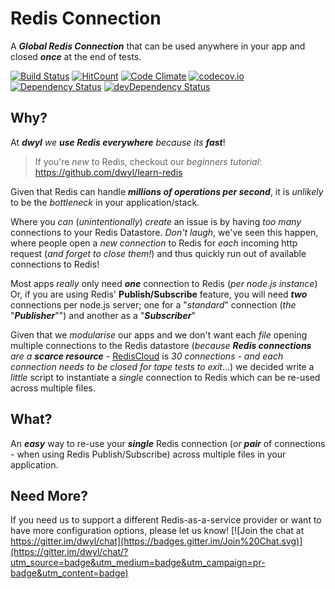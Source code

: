# Redis Connection

A ***Global Redis Connection*** that can be used anywhere in your app
and closed ***once*** at the end of tests.

[![Build Status](https://travis-ci.org/nelsonic/redis-connection.svg)](https://travis-ci.org/nelsonic/redis-connection)
[![HitCount](https://hitt.herokuapp.com/nelsonic/redis-connection.svg)](https://github.com/nelsonic/redis-connection)
[![Code Climate](https://codeclimate.com/github/nelsonic/redis-connection/badges/gpa.svg)](https://codeclimate.com/github/nelsonic/redis-connection)
[![codecov.io](http://codecov.io/github/nelsonic/redis-connection/coverage.svg?branch=master)](http://codecov.io/github/nelsonic/redis-connection?branch=master)
[![Dependency Status](https://david-dm.org/nelsonic/redis-connection.svg)](https://david-dm.org/nelsonic/redis-connection)
[![devDependency Status](https://david-dm.org/nelsonic/redis-connection/dev-status.svg)](https://david-dm.org/nelsonic/redis-connection#info=devDependencies)


## Why?

At ***dwyl*** *we* ***use Redis everywhere*** *because its* ***fast***!

> If you're *new* to Redis, checkout our *beginners tutorial*:
https://github.com/dwyl/learn-redis

Given that Redis can handle ***millions of operations per second***,
it is *unlikely* to be the *bottleneck* in your application/stack.

Where you *can* (*unintentionally*) *create* an issue is by having
*too many* connections to your Redis Datastore.
*Don't laugh*, we've seen this happen,
where people open a *new connection* to Redis for *each* incoming http
request (*and forget to close them!*) and thus quickly run out
of available connections to Redis!

Most apps *really* only need ***one*** connection to Redis (*per node.js instance*)
Or, if you are using Redis' **Publish/Subscribe** feature, you will need ***two*** connections per node.js server; one for a "*standard*" connection (*the* "***Publisher***"") and another as a "***Subscriber***"


Given that we *modularise* our apps and we
don't want each *file* opening multiple connections to the Redis datastore
(*because* ***Redis connections*** *are a* ***scarce resource*** - [RedisCloud](https://addons.heroku.com/rediscloud) is *30 connections* - *and
  each connection needs to be closed for tape tests to exit*...)
we decided write a *little* script to instantiate a *single* connection
to Redis which can be re-used across multiple files.


## What?

An ***easy*** way to re-use your ***single*** Redis connection
(*or* ***pair*** of connections - when using Redis Publish/Subscribe)
across multiple files in your application.





## Need More?

If you need us to support a different Redis-as-a-service provider
or want to have more configuration options, please let us know!
[![Join the chat at https://gitter.im/dwyl/chat](https://badges.gitter.im/Join%20Chat.svg)](https://gitter.im/dwyl/chat/?utm_source=badge&utm_medium=badge&utm_campaign=pr-badge&utm_content=badge)
